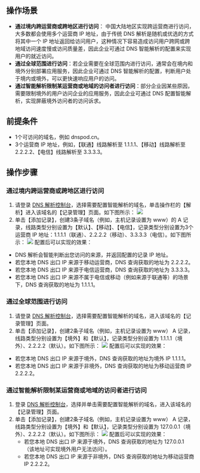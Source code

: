 ## 操作场景

-  **通过境内跨运营商或跨地区进行访问**： 中国大陆地区实现跨运营商进行访问，大多数都会使用多个运营商 IP 地址，由于传统 DNS 解析是随机或优选的方式将其中一个 IP 地址返回给访问用户，这种情况下容易造成访问用户跨网或跨地域访问速度慢或访问质量差，因此企业可通过 DNS 智能解析的配置来实现用户的就近访问。
- **通过全球范围进行访问**：若企业需要在全球范围内进行访问，通常会在境内和境外分别部署应用服务，因此企业可通过 DNS 智能解析的配置，判断用户处于境内或境外，可以更快速响应用户的访问。
- **通过智能解析限制某运营商或地域的访问者进行访问**：部分企业因某些原因，需要限制境外的用户访问企业的应用服务，因此企业可通过 DNS 配置智能解析，实现屏蔽境外访问者的访问诉求。

## 前提条件

- 1个可访问的域名，例如 dnspod.cn。
- 3个运营商 IP 地址，例如，【联通】线路解析至 1.1.1.1、【移动】线路解析至 2.2.2.2、【电信】线路解析至 3.3.3.3。

## 操作步骤

### 通过境内跨运营商或跨地区进行访问
1. 请登录 [DNS 解析控制台](https://console.cloud.tencent.com/cns)，选择需要配置智能解析的域名，单击操作栏的【解析】进入该域名的【记录管理】页面。如下图所示：
![](https://main.qcloudimg.com/raw/63b903d9f0d166303cb7a89ddfd4dbb9.png)
2. 单击【添加记录】，创建3条子域名（例如，主机记录设置为 www）的 A 记录，线路类型分别设置为【默认】、【移动】、【电信】，记录类型分别设置为3个运营商 IP 地址：1.1.1.1（联通）、2.2.2.2（移动）、3.3.3.3（电信）。如下图所示：
![](https://main.qcloudimg.com/raw/cf9d3271759a096bac95367464d54675.png)
配置后可以实现的效果：
  - DNS 解析会智能判断出您访问的来源，并返回配置的记录 IP 地址。
  - 若您本地 DNS 出口 IP 来源于移动运营商，DNS 查询获取的地址为 2.2.2.2。
  - 若您本地 DNS 出口 IP 来源于电信运营商，DNS 查询获取的地址为 3.3.3.3。
  - 若您本地 DNS 出口 IP 来源不属于电信或移动（例如来源于联通等）的场景下，DNS 查询获取的地址为 1.1.1.1。


### 通过全球范围进行访问
1. 请登录 [DNS 解析控制台](https://console.cloud.tencent.com/cns)，选择需要配置智能解析的域名，进入该域名的【记录管理】页面。
2. 单击【添加记录】，创建2条子域名（例如，主机记录设置为 www） A 记录，线路类型分别设置为【境外】和【默认】，记录类型分别设置为 1.1.1.1（境外）、2.2.2.2（默认）。如下图所示：
![](https://main.qcloudimg.com/raw/52b0edd4543663af1373fe89ef084145.png)
配置后可以实现的效果：
  - 若您本地 DNS 出口 IP 来源于境外，DNS 查询获取的地址为境外 IP 1.1.1.1。
  - 若您本地 DNS 出口 IP 来源于非境外，DNS 查询获取的地址为移动运营商 IP 2.2.2.2。

### 通过智能解析限制某运营商或地域的访问者进行访问
1. 登录 [DNS 解析控制台](https://console.cloud.tencent.com/cns)，选择并单击需要配置智能解析的域名，进入该域名的【记录管理】页面。
2. 单击【添加记录】，创建2条子域名（例如，主机记录设置为 www） A 记录，线路类型分别设置为【境外】和【默认】，记录类型分别设置为 127.0.0.1（境外）、2.2.2.2（默认）。如下图所示：
![](https://main.qcloudimg.com/raw/80cde7652a6a472ee159ad71faf500e1.png)
配置后可以实现的效果：
   - 若您本地 DNS 出口 IP 来源于境外，DNS 查询获取的地址为 127.0.0.1 （该地址可实现境外用户无法访问）。
   - 若您本地 DNS 出口 IP 来源于非境外，DNS 查询获取的地址为移动运营商 IP 2.2.2.2。





